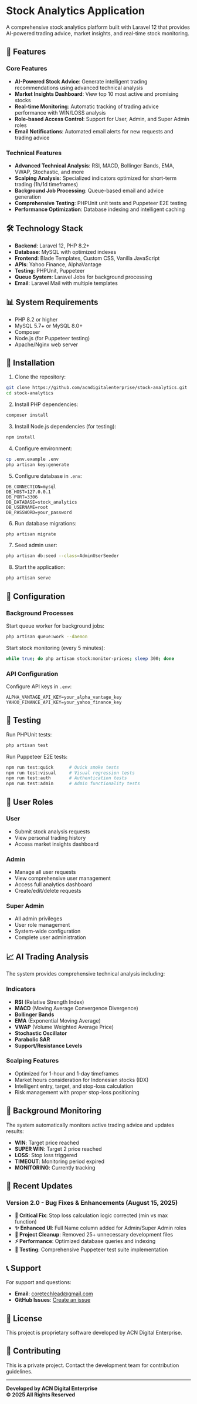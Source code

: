 # Stock Analytics Application

A comprehensive stock analytics platform built with Laravel 12 that provides AI-powered trading advice, market insights, and real-time stock monitoring.

## 🚀 Features

### Core Features
- **AI-Powered Stock Advice**: Generate intelligent trading recommendations using advanced technical analysis
- **Market Insights Dashboard**: View top 10 most active and promising stocks
- **Real-time Monitoring**: Automatic tracking of trading advice performance with WIN/LOSS analysis
- **Role-based Access Control**: Support for User, Admin, and Super Admin roles
- **Email Notifications**: Automated email alerts for new requests and trading advice

### Technical Features
- **Advanced Technical Analysis**: RSI, MACD, Bollinger Bands, EMA, VWAP, Stochastic, and more
- **Scalping Analysis**: Specialized indicators optimized for short-term trading (1h/1d timeframes)
- **Background Job Processing**: Queue-based email and advice generation
- **Comprehensive Testing**: PHPUnit unit tests and Puppeteer E2E testing
- **Performance Optimization**: Database indexing and intelligent caching

## 🛠️ Technology Stack

- **Backend**: Laravel 12, PHP 8.2+
- **Database**: MySQL with optimized indexes
- **Frontend**: Blade Templates, Custom CSS, Vanilla JavaScript
- **APIs**: Yahoo Finance, AlphaVantage
- **Testing**: PHPUnit, Puppeteer
- **Queue System**: Laravel Jobs for background processing
- **Email**: Laravel Mail with multiple templates

## 📊 System Requirements

- PHP 8.2 or higher
- MySQL 5.7+ or MySQL 8.0+
- Composer
- Node.js (for Puppeteer testing)
- Apache/Nginx web server

## 🚀 Installation

1. Clone the repository:
```bash
git clone https://github.com/acndigitalenterprise/stock-analytics.git
cd stock-analytics
```

2. Install PHP dependencies:
```bash
composer install
```

3. Install Node.js dependencies (for testing):
```bash
npm install
```

4. Configure environment:
```bash
cp .env.example .env
php artisan key:generate
```

5. Configure database in `.env`:
```env
DB_CONNECTION=mysql
DB_HOST=127.0.0.1
DB_PORT=3306
DB_DATABASE=stock_analytics
DB_USERNAME=root
DB_PASSWORD=your_password
```

6. Run database migrations:
```bash
php artisan migrate
```

7. Seed admin user:
```bash
php artisan db:seed --class=AdminUserSeeder
```

8. Start the application:
```bash
php artisan serve
```

## 🔧 Configuration

### Background Processes

Start queue worker for background jobs:
```bash
php artisan queue:work --daemon
```

Start stock monitoring (every 5 minutes):
```bash
while true; do php artisan stock:monitor-prices; sleep 300; done
```

### API Configuration

Configure API keys in `.env`:
```env
ALPHA_VANTAGE_API_KEY=your_alpha_vantage_key
YAHOO_FINANCE_API_KEY=your_yahoo_finance_key
```

## 🧪 Testing

Run PHPUnit tests:
```bash
php artisan test
```

Run Puppeteer E2E tests:
```bash
npm run test:quick      # Quick smoke tests
npm run test:visual     # Visual regression tests
npm run test:auth       # Authentication tests
npm run test:admin      # Admin functionality tests
```

## 👥 User Roles

### User
- Submit stock analysis requests
- View personal trading history
- Access market insights dashboard

### Admin
- Manage all user requests
- View comprehensive user management
- Access full analytics dashboard
- Create/edit/delete requests

### Super Admin
- All admin privileges
- User role management
- System-wide configuration
- Complete user administration

## 📈 AI Trading Analysis

The system provides comprehensive technical analysis including:

### Indicators
- **RSI** (Relative Strength Index)
- **MACD** (Moving Average Convergence Divergence)
- **Bollinger Bands**
- **EMA** (Exponential Moving Average)
- **VWAP** (Volume Weighted Average Price)
- **Stochastic Oscillator**
- **Parabolic SAR**
- **Support/Resistance Levels**

### Scalping Features
- Optimized for 1-hour and 1-day timeframes
- Market hours consideration for Indonesian stocks (IDX)
- Intelligent entry, target, and stop-loss calculation
- Risk management with proper stop-loss positioning

## 🔄 Background Monitoring

The system automatically monitors active trading advice and updates results:

- **WIN**: Target price reached
- **SUPER WIN**: Target 2 price reached
- **LOSS**: Stop loss triggered
- **TIMEOUT**: Monitoring period expired
- **MONITORING**: Currently tracking

## 🚨 Recent Updates

### Version 2.0 - Bug Fixes & Enhancements (August 15, 2025)
- **🐛 Critical Fix**: Stop loss calculation logic corrected (min vs max function)
- **✨ Enhanced UI**: Full Name column added for Admin/Super Admin roles
- **🧹 Project Cleanup**: Removed 25+ unnecessary development files
- **⚡ Performance**: Optimized database queries and indexing
- **🎯 Testing**: Comprehensive Puppeteer test suite implementation

## 📞 Support

For support and questions:
- **Email**: coretechlead@gmail.com
- **GitHub Issues**: [Create an issue](https://github.com/acndigitalenterprise/stock-analytics/issues)

## 📄 License

This project is proprietary software developed by ACN Digital Enterprise.

## 🤝 Contributing

This is a private project. Contact the development team for contribution guidelines.

---

**Developed by ACN Digital Enterprise**  
**© 2025 All Rights Reserved**
